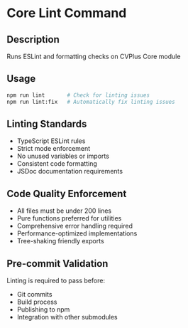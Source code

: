 # Core Lint Command

## Description
Runs ESLint and formatting checks on CVPlus Core module

## Usage
```bash
npm run lint       # Check for linting issues
npm run lint:fix   # Automatically fix linting issues
```

## Linting Standards
- TypeScript ESLint rules
- Strict mode enforcement
- No unused variables or imports
- Consistent code formatting
- JSDoc documentation requirements

## Code Quality Enforcement
- All files must be under 200 lines
- Pure functions preferred for utilities
- Comprehensive error handling required
- Performance-optimized implementations
- Tree-shaking friendly exports

## Pre-commit Validation
Linting is required to pass before:
- Git commits
- Build process
- Publishing to npm
- Integration with other submodules